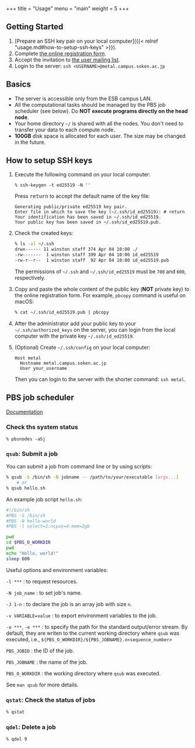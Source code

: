 +++
title = "Usage"
menu = "main"
weight = 5
+++

## Getting Started

1. [Prepare an SSH key pair on your local computer]({{< relref "usage.md#how-to-setup-ssh-keys" >}}).
1. Complete [the online registration form](https://goo.gl/forms/kxe6AWalGjH4wg5t2).
1. Accept the invitation to [the user mailing list](https://groups.google.com/forum/#!forum/metal-sokendai).
1. Login to the server: `ssh <USERNAME>@metal.campus.soken.ac.jp`

<!--more-->

## Basics

- The server is accessible only from the ESB campus LAN.
- All the computational tasks should be managed by the PBS job scheduler (see below).
  Do **NOT execute programs directly on the head node**.
- Your home directory `~/` is shared with all the nodes.
  You don't need to transfer your data to each compute node.
- **100GB** disk space is allocated for each user.
  The size may be changed in the future.


## How to setup SSH keys

1.  Execute the following command on your local computer:
    ```
    % ssh-keygen -t ed25519 -N ''
    ```

    Press <kbd>return</kbd> to accept the default name of the key file:
    ```
    Generating public/private ed25519 key pair.
    Enter file in which to save the key (~/.ssh/id_ed25519): # return
    Your identification has been saved in ~/.ssh/id_ed25519.
    Your public key has been saved in ~/.ssh/id_ed25519.pub.
    ```

1.  Check the created keys:
    ```sh
    % ls -al ~/.ssh
    drwx------ 11 winston staff 374 Apr 04 10:00 ./
    -rw-------  1 winston staff 399 Apr 04 10:00 id_ed25519
    -rw-r--r--  1 winston staff  92 Apr 04 10:00 id_ed25519.pub
    ```
    The permissions of `~/.ssh` and `~/.ssh/id_ed25519` must be `700` and `600`, respectively.

1.  Copy and paste the whole content of the public key (**NOT** private key) to the online registration form.
    For example, `pbcopy` command is useful on macOS:
    ```sh
    % cat ~/.ssh/id_ed25519.pub | pbcopy
    ```

1.  After the administrator add your public key to your `~/.ssh/authorized_keys` on the server,
    you can login from the local computer with the private key `~/.ssh/id_ed25519`.

1.  (Optional) Create `~/.ssh/config` on your local computer:
    ```
    Host metal
      Hostname metal.campus.soken.ac.jp
      User your_username
    ```
    Then you can login to the server with the shorter command: `ssh metal`.


## PBS job scheduler

[Documentation](https://www.google.co.jp/search?q=pbs+professional+14)

### Check ths system status

```
% pbsnodes -aSj
```

### `qsub`: Submit a job

You can submit a job from command line or by using scripts:
```sh
% qsub -S /bin/sh -N jobname -- /path/to/your/executable [args...]
    # or
% qsub hello.sh
```

An example job script `hello.sh`:
```sh
#!/bin/sh
#PBS -S /bin/sh
#PBS -N hello-world
#PBS -l select=1:ncpus=4:mem=2gb

pwd
cd $PBS_O_WORKDIR
pwd
echo "Hello, world!"
sleep 600
```

Useful options and environment variables:

`-l ***`
: to request resources.

`-N job_name`
: to set job's name.

`-J 1-n`
: to declare the job is an array job with size `n`.

`-v VARIABLE=value`
: to export environment variables to the job.

`-o ***`, `-e ***`
: to specify the path for the standard output/error stream.
  By default, they are writen to the current working directory where `qsub` was executed,
  i.e., `${PBS_O_WORKDIR}/${PBS_JOBNAME}.o<sequence_number>`

`PBS_JOBID`
: the ID of the job.

`PBS_JOBNAME`
: the name of the job.

`PBS_O_WORKDIR`
: the working directory where `qsub` was executed.

See `man qsub` for more details.


### `qstat`: Check the status of jobs

```sh
% qstat
```

### `qdel`: Delete a job

```sh
% qdel 9
```
